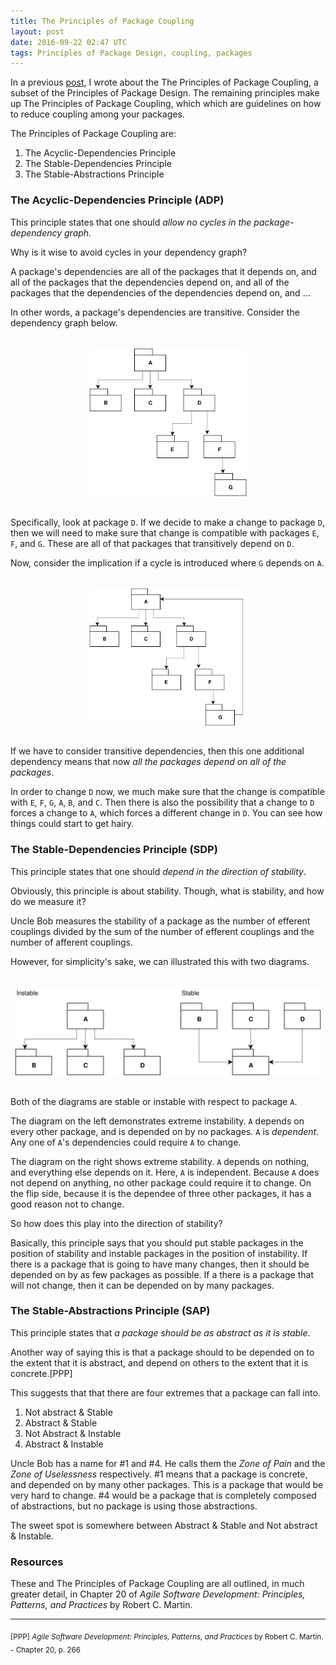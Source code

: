 ```yaml
---
title: The Principles of Package Coupling
layout: post
date: 2016-09-22 02:47 UTC
tags: Principles of Package Design, coupling, packages
---
```


<style>
img {
  display: block;
  margin: auto;
  padding-top: 1.3em;
  padding-bottom: 1.3em;
  height: auto;
  width: 100%;
  max-width: 35em;
}

img[alt*="cycle"] {
  width: 50%;
}
</style>

In a previous [post](/2016/09/16/principles-of-package-cohesion/), I wrote about the The Principles of Package Coupling, a subset of the Principles of Package Design. The remaining principles make up The Principles of Package Coupling, which which are guidelines on how to reduce coupling among your packages.

The Principles of Package Coupling are:

1. The Acyclic-Dependencies Principle
2. The Stable-Dependencies Principle
3. The Stable-Abstractions Principle


### The Acyclic-Dependencies Principle (ADP)

This principle states that one should _allow no cycles in the package-dependency graph._

Why is it wise to avoid cycles in your dependency graph?

A package's dependencies are all of the packages that it depends on, and all of the packages that the dependencies depend on, and all of the packages that the dependencies of the dependencies depend on, and ...

In other words, a package's dependencies are transitive. Consider the dependency graph below.

![no-cycle](2016-09-22-the-principles-of-package-coupling/no-cycle.svg)

Specifically, look at package `D`. If we decide to make a change to package `D`, then we will need to make sure that change is compatible with packages `E`, `F`, and `G`. These are all of that packages that transitively depend on `D`.

Now, consider the implication if a cycle is introduced where `G` depends on `A`.

![cycle](2016-09-22-the-principles-of-package-coupling/cycle.svg)


If we have to consider transitive dependencies, then this one additional dependency means that now *all the packages depend on all of the packages*.

In order to change `D` now, we much make sure that the change is compatible with `E`, `F`, `G`, `A`, `B`, and `C`. Then there is also the possibility that a change to `D` forces a change to `A`, which forces a different change in `D`. You can see how things could start to get hairy.

### The Stable-Dependencies Principle (SDP)

This principle states that one should _depend in the direction of stability_.

Obviously, this principle is about stability. Though, what is stability, and how do we measure it?

Uncle Bob measures the stability of a package as the number of efferent couplings divided by the sum of the number of efferent couplings and the number of afferent couplings.

However, for simplicity's sake, we can illustrated this with two diagrams.

![stable instable](2016-09-22-the-principles-of-package-coupling/stable-instable.svg)

Both of the diagrams are stable or instable with respect to package `A`.

The diagram on the left demonstrates extreme instability. `A` depends on every other package, and is depended on by no packages. `A` is _dependent_. Any one of `A`'s dependencies could require `A` to change.

The diagram on the right shows extreme stability. `A` depends on nothing, and everything else depends on it. Here, `A` is independent. Because `A` does not depend on anything, no other package could require it to change. On the flip side, because it is the dependee of three other packages, it has a good reason not to change.

So how does this play into the direction of stability?

Basically, this principle says that you should put stable packages in the position of stability and instable packages in the position of instability. If there is a package that is going to have many changes, then it should be depended on by as few packages as possible. If a there is a package that will not change, then it can be depended on by many packages.

### The Stable-Abstractions Principle (SAP)

This principle states that _a package should be as abstract as it is stable_.

Another way of saying this is that a package should to be depended on to the extent that it is abstract, and depend on others to the extent that it is concrete.[PPP]

This suggests that that there are four extremes that a package can fall into.

1. Not abstract & Stable
2. Abstract & Stable
3. Not Abstract & Instable
4. Abstract & Instable


Uncle Bob has a name for #1 and #4. He calls them the _Zone of Pain_ and the _Zone of Uselessness_ respectively. #1 means that a package is concrete, and depended on by many other packages. This is a package that would be very hard to change. #4 would be a package that is completely composed of abstractions, but no package is using those abstractions.

The sweet spot is somewhere between Abstract & Stable and Not abstract & Instable.


### Resources

These and The Principles of Package Coupling are all outlined, in much greater detail, in Chapter 20 of _Agile Software Development: Principles, Patterns, and Practices_ by Robert C. Martin.

---
<sub>[PPP] _Agile Software Development: Principles, Patterns, and Practices_ by Robert C. Martin. - Chapter 20, p. 266</sub>
